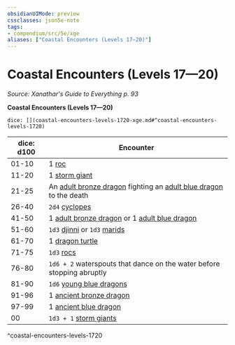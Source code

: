 ```yaml
---
obsidianUIMode: preview
cssclasses: json5e-note
tags:
- compendium/src/5e/xge
aliases: ["Coastal Encounters (Levels 17—20)"]
---
```

# Coastal Encounters (Levels 17—20)
*Source: Xanathar's Guide to Everything p. 93* 

**Coastal Encounters (Levels 17—20)**

`dice: [](coastal-encounters-levels-1720-xge.md#^coastal-encounters-levels-1720)`

| dice: d100 | Encounter |
|------------|-----------|
| 01-10 | 1 [roc](/3-Mechanics/CLI/bestiary/monstrosity/roc.md) |
| 11-20 | 1 [storm giant](/3-Mechanics/CLI/bestiary/giant/storm-giant.md) |
| 21-25 | An [adult bronze dragon](/3-Mechanics/CLI/bestiary/dragon/adult-bronze-dragon.md) fighting an [adult blue dragon](/3-Mechanics/CLI/bestiary/dragon/adult-blue-dragon.md) to the death |
| 26-40 | `2d4` [cyclopes](/3-Mechanics/CLI/bestiary/giant/cyclops.md) |
| 41-50 | 1 [adult bronze dragon](/3-Mechanics/CLI/bestiary/dragon/adult-bronze-dragon.md) or 1 [adult blue dragon](/3-Mechanics/CLI/bestiary/dragon/adult-blue-dragon.md) |
| 51-60 | `1d3` [djinni](/3-Mechanics/CLI/bestiary/elemental/djinni.md) or `1d3` [marids](/3-Mechanics/CLI/bestiary/elemental/marid.md) |
| 61-70 | 1 [dragon turtle](/3-Mechanics/CLI/bestiary/dragon/dragon-turtle.md) |
| 71-75 | `1d3` [rocs](/3-Mechanics/CLI/bestiary/monstrosity/roc.md) |
| 76-80 | `1d6 + 2` waterspouts that dance on the water before stopping abruptly |
| 81-90 | `1d6` [young blue dragons](/3-Mechanics/CLI/bestiary/dragon/young-blue-dragon.md) |
| 91-96 | 1 [ancient bronze dragon](/3-Mechanics/CLI/bestiary/dragon/ancient-bronze-dragon.md) |
| 97-99 | 1 [ancient blue dragon](/3-Mechanics/CLI/bestiary/dragon/ancient-blue-dragon.md) |
| 00 | `1d3 + 1` [storm giants](/3-Mechanics/CLI/bestiary/giant/storm-giant.md) |
^coastal-encounters-levels-1720